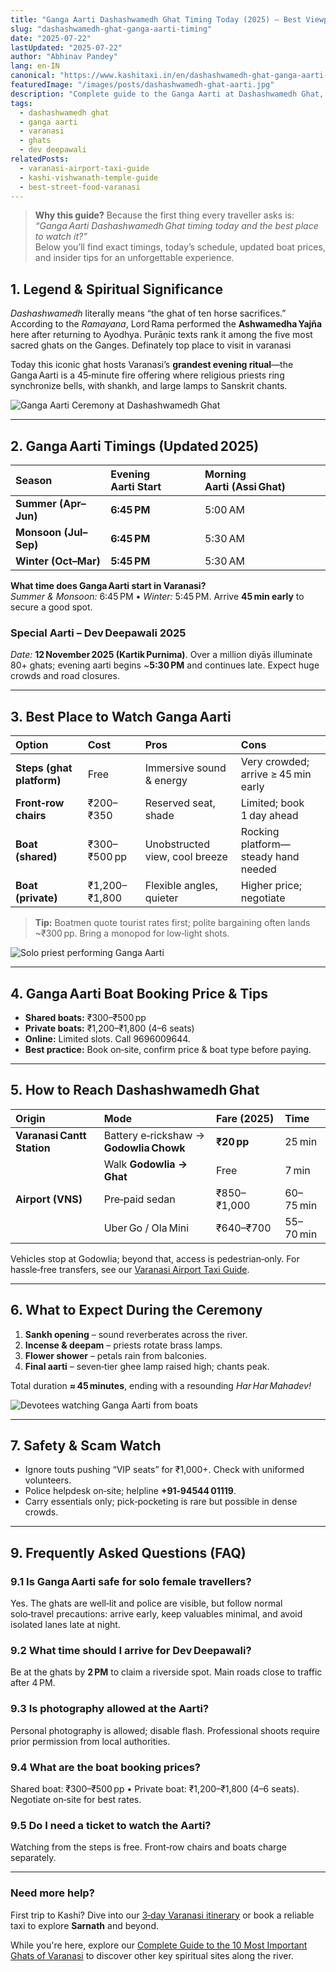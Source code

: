 ```yaml
---
title: "Ganga Aarti Dashashwamedh Ghat Timing Today (2025) – Best Viewpoints & Boat Booking Tips"
slug: "dashashwamedh-ghat-ganga-aarti-timing"
date: "2025-07-22"
lastUpdated: "2025-07-22"
author: "Abhinav Pandey"
lang: en-IN
canonical: "https://www.kashitaxi.in/en/dashashwamedh-ghat-ganga-aarti-timing/"
featuredImage: "/images/posts/dashashwamedh-ghat-aarti.jpg"
description: "Complete guide to the Ganga Aarti at Dashashwamedh Ghat, including today's timings, best viewing spots, boat booking prices, Dev Deepawali dates, and travel tips."
tags:
  - dashashwamedh ghat
  - ganga aarti
  - varanasi
  - ghats
  - dev deepawali
relatedPosts:
  - varanasi-airport-taxi-guide
  - kashi-vishwanath-temple-guide
  - best-street-food-varanasi
---
```


> **Why this guide?** Because the first thing every traveller asks is: *“Ganga Aarti Dashashwamedh Ghat timing today and the best place to watch it?”*  
> Below you’ll find exact timings, today’s schedule, updated boat prices, and insider tips for an unforgettable experience.


## 1. Legend & Spiritual Significance

*Dashashwamedh* literally means “the ghat of ten horse sacrifices.”  
According to the *Ramayana*, Lord Rama performed the **Ashwamedha Yajña** here after returning to Ayodhya. Purāṇic texts rank it among the five most sacred ghats on the Ganges. Definately top place to visit in varanasi

Today this iconic ghat hosts Varanasi’s **grandest evening ritual**—the Ganga Aarti is a 45‑minute fire offering where religious priests ring synchronize bells, with shankh, and large lamps to Sanskrit chants.

![Ganga Aarti Ceremony at Dashashwamedh Ghat](/images/ganga-aarti.jpeg)

---

## 2. Ganga Aarti Timings (Updated 2025)

| Season | Evening Aarti Start | Morning Aarti (Assi Ghat) |
| :-- | :-- | :-- |
| **Summer (Apr–Jun)** | **6:45 PM** | 5:00 AM |
| **Monsoon (Jul–Sep)** | **6:45 PM** | 5:30 AM |
| **Winter (Oct–Mar)** | **5:45 PM** | 5:30 AM |

**What time does Ganga Aarti start in Varanasi?**  
*Summer & Monsoon:* 6:45 PM • *Winter:* 5:45 PM. Arrive **45 min early** to secure a good spot.

### Special Aarti – Dev Deepawali 2025
*Date:* **12 November 2025 (Kartik Purnima)**. Over a million diyās illuminate 80+ ghats; evening aarti begins ~**5:30 PM** and continues late. Expect huge crowds and road closures.

---

## 3. Best Place to Watch Ganga Aarti

| Option | Cost | Pros | Cons |
| :-- | :-- | :-- | :-- |
| **Steps (ghat platform)** | Free | Immersive sound & energy | Very crowded; arrive ≥ 45 min early |
| **Front‑row chairs** | ₹200–₹350 | Reserved seat, shade | Limited; book 1 day ahead |
| **Boat (shared)** | ₹300–₹500 pp | Unobstructed view, cool breeze | Rocking platform—steady hand needed |
| **Boat (private)** | ₹1,200–₹1,800 | Flexible angles, quieter | Higher price; negotiate |

> **Tip:** Boatmen quote tourist rates first; polite bargaining often lands ~₹300 pp. Bring a monopod for low‑light shots.

![Solo priest performing Ganga Aarti](/images/ganga-aarti-solo.jpeg)

---

## 4. Ganga Aarti Boat Booking Price & Tips

* **Shared boats:** ₹300–₹500 pp  
* **Private boats:** ₹1,200–₹1,800 (4–6 seats)  
* **Online:** Limited slots. Call 9696009644.
* **Best practice:** Book on‑site, confirm price & boat type before paying.

---

## 5. How to Reach Dashashwamedh Ghat

| Origin | Mode | Fare (2025) | Time |
| :-- | :-- | :-- | :-- |
| **Varanasi Cantt Station** | Battery e‑rickshaw → **Godowlia Chowk** | **₹20 pp** | 25 min |
|  | Walk **Godowlia → Ghat** | Free | 7 min |
| **Airport (VNS)** | Pre‑paid sedan | ₹850–₹1,000 | 60–75 min |
|  | Uber Go / Ola Mini | ₹640–₹700 | 55–70 min |

Vehicles stop at Godowlia; beyond that, access is pedestrian‑only. For hassle‑free transfers, see our [Varanasi Airport Taxi Guide](/en/varanasi-airport-taxi-guide/).

---

## 6. What to Expect During the Ceremony

1. **Sankh opening** – sound reverberates across the river.  
2. **Incense & deepam** – priests rotate brass lamps.  
3. **Flower shower** – petals rain from balconies.  
4. **Final aarti** – seven‑tier ghee lamp raised high; chants peak.

Total duration **≈ 45 minutes**, ending with a resounding *Har Har Mahadev!*

![Devotees watching Ganga Aarti from boats](/images/ganga-aarti2.jpeg)

---

## 7. Safety & Scam Watch

* Ignore touts pushing “VIP seats” for ₹1,000+. Check with uniformed volunteers.  
* Police helpdesk on‑site; helpline **+91‑94544 01119**.  
* Carry essentials only; pick‑pocketing is rare but possible in dense crowds.

---

## 9. Frequently Asked Questions (FAQ)

### 9.1 Is Ganga Aarti safe for solo female travellers?
Yes. The ghats are well‑lit and police are visible, but follow normal solo‑travel precautions: arrive early, keep valuables minimal, and avoid isolated lanes late at night.

### 9.2 What time should I arrive for Dev Deepawali?
Be at the ghats by **2 PM** to claim a riverside spot. Main roads close to traffic after 4 PM.

### 9.3 Is photography allowed at the Aarti?
Personal photography is allowed; disable flash. Professional shoots require prior permission from local authorities.

### 9.4 What are the boat booking prices?
Shared boat: ₹300–₹500 pp • Private boat: ₹1,200–₹1,800 (4–6 seats). Negotiate on‑site for best rates.

### 9.5 Do I need a ticket to watch the Aarti?
Watching from the steps is free. Front‑row chairs and boats charge separately.

---

### Need more help?

First trip to Kashi? Dive into our [3‑day Varanasi itinerary](/en/varanasi-itinerary-3-days/) or book a reliable taxi to explore **Sarnath** and beyond.

While you're here, explore our [Complete Guide to the 10 Most Important Ghats of Varanasi](/en/guide-to-10-most-important-ghats-of-varanasi) to discover other key spiritual sites along the river.
